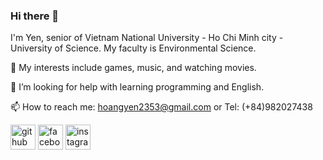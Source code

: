 ### Hi there 👋

I'm Yen, senior of Vietnam National University - Ho Chi Minh city - University of Science. My faculty is Environmental Science.

🌱 My interests include games, music, and watching movies.

🤔 I’m looking for help with learning programming and English.

📫 How to reach me: hoangyen2353@gmail.com or Tel: (+84)982027438

[<img src='https://cdn.jsdelivr.net/npm/simple-icons@3.0.1/icons/github.svg' alt='github' height='40'>](https://github.com/hoangyen1505)  [<img src='https://cdn.jsdelivr.net/npm/simple-icons@3.0.1/icons/facebook.svg' alt='facebook' height='40'>](https://www.facebook.com/profile.php?id=100045787020025)  [<img src='https://cdn.jsdelivr.net/npm/simple-icons@3.0.1/icons/instagram.svg' alt='instagram' height='40'>](https://www.instagram.com/__lmhy__/)
